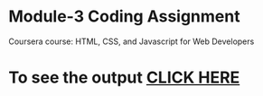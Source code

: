 

# Module-3 Coding Assignment

Coursera course: HTML, CSS, and Javascript for Web Developers

# To see the output [CLICK HERE](https://cvoluj.github.io/coursera-html-css-js-course.io/module-3/index.html)

